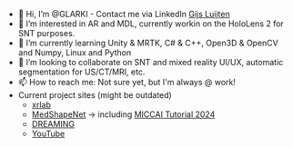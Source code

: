 - 👋 Hi, I’m @GLARKI - Contact me via LinkedIn [Gijs Luijten](https://www.linkedin.com/in/gijsl)
- 👀 I’m interested in AR and MDL, currently workin on the HoloLens 2 for SNT purposes.
- 🌱 I’m currently learning Unity & MRTK, C# & C++, Open3D & OpenCV and Numpy, Linux and Python
- 💞️ I’m looking to collaborate on SNT and mixed reality UI/UX, automatic segmentation for US/CT/MRI, etc.
- 📫 How to reach me: Not sure yet, but I'm always @ work!
- Current project sites (might be outdated)
  - [xrlab](https://xrlab.ikim.nrw/)
  - [MedShapeNet](https://medshapenet.ikim.nrw/) -> including [MICCAI Tutorial 2024](https://medshapenet-miccai-tutorial.ikim.nrw/)
  - [DREAMING](https://dreaming.ikim.nrw/)
  - [YouTube](https://www.youtube.com/@ARfun)

<!---
GLARKI/GLARKI is a ✨ special ✨ repository because its `README.md` (this file) appears on your GitHub profile.
You can click the Preview link to take a look at your changes.
--->
